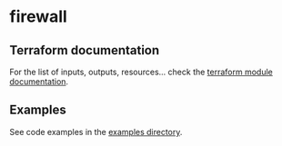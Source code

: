 # firewall

## Terraform documentation
For the list of inputs, outputs, resources... check the [terraform module documentation](tfdocs.md).

## Examples
See code examples in the [examples directory](examples/).
